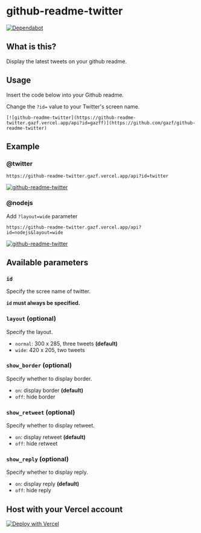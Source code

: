 # github-readme-twitter
[![Dependabot](https://badgen.net/badge/Dependabot/enabled/green?icon=dependabot)](https://dependabot.com/)

## What is this?
Display the latest tweets on your github readme.

## Usage
Insert the code below into your Github readme.

Change the `?id=` value to your Twitter's screen name.
```
[![github-readme-twitter](https://github-readme-twitter.gazf.vercel.app/api?id=gazff)](https://github.com/gazf/github-readme-twitter)
```

## Example
### @twitter

`https://github-readme-twitter.gazf.vercel.app/api?id=twitter`

[![github-readme-twitter](https://github-readme-twitter.gazf.vercel.app/api?id=twitter)](https://github.com/gazf/github-readme-twitter)

### @nodejs
Add `?layout=wide` parameter

`https://github-readme-twitter.gazf.vercel.app/api?id=nodejs&layout=wide`

[![github-readme-twitter](https://github-readme-twitter.gazf.vercel.app/api?id=nodejs&layout=wide)](https://github.com/gazf/github-readme-twitter)

## Available parameters
### `id`
Specify the scree name of twitter.

**`id` must always be specified.**

### `layout` (optional)
Specify the layout.
+ `normal`: 300 x 285, three tweets **(default)**
+ `wide`: 420 x 205, two tweets

### `show_border` (optional)
Specify whether to display border.
+ `on`: display border **(default)**
+ `off`: hide border

### `show_retweet` (optional)
Specify whether to display retweet.
+ `on`: display retweet **(default)**
+ `off`: hide retweet

### `show_reply` (optional)
Specify whether to display reply.
+ `on`: display reply **(default)**
+ `off`: hide reply

## Host with your Vercel account
[![Deploy with Vercel](https://vercel.com/button)](https://vercel.com/import/git?s=https%3A%2F%2Fgithub.com%2Fgazf%2Fgithub-readme-twitter)
